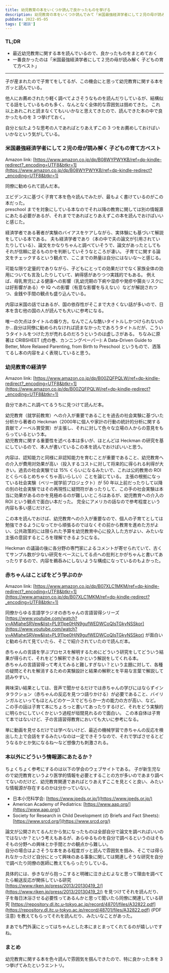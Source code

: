 ```yaml
---
title: 幼児教育の本をいくつか読んで良かったものを挙げる
description: 幼児教育の本をいくつか読んでみて「米国最強経済学者にして２児の母が読み解く 子どもの育て方ベスト」が特に良かったというブログ記事。
pubDate: 2022-05-05
tags: ['雑談']
---
```



### TL;DR
- 最近幼児教育に関する本を読んでいるので、良かったものをまとめておく
- 一番良かったのは「米国最強経済学者にして２児の母が読み解く 子どもの育て方ベスト」
---

子が産まれたので子育てをしてるが、この機会にと思って幼児教育に関する本をガッと読んでいる。

他人にお薦めされたり軽く調べてよさそうなものを読んだりしているが、結構似てる話をしているものも多く、なんとなく全体的な雰囲気は掴めてきた。
これ以上あれこれと読まなくてもいいかなと思えてきたので、読んできた本の中で良かったものを 3 つ挙げておく。

自分と似たような思考の人であればとりあえずこの 3 つをお薦めしておけばいいかなという気がしている。

### 米国最強経済学者にして２児の母が読み解く 子どもの育て方ベスト
Amazon link: [https://www.amazon.co.jp/dp/B08WYPWYKB/ref=dp-kindle-redirect?_encoding=UTF8&btkr=1](https://www.amazon.co.jp/dp/B08WYPWYKB/ref=dp-kindle-redirect?_encoding=UTF8&btkr=1)

同僚に勧められて読んだ本。

エビデンスに基づく子育て本を色々読んでみたが、最もよく書けているのがこの本だった。  
preschool までを対象にしている本なのでそれ以降の教育に関しては別の情報源にあたる必要があるが、それまでであればとりあえずこの本を読んでおけばいいと感じた。

経済学者である著者が実験のバイアスをケアしながら、実体験にも基づいて解説をしている本である。
夫も経済学者であり（本の中で夫の論文が引用されていたりしている）、論文をかなりちゃんと調べていそうで、論文があったとしてもそれが信頼に足るものかを判断していそうなところが凄い。
子育てに関する論文をチェックするという観点で、ここまでの熱量は自分にはないな〜と感じる。

可能な限り定量的でありながら、子どもにとっての効果だけでなく家族全体の効用についても言及したりしていて、納得感がありつつ実践的でもある。
例えば、母乳育児による健康への影響（乳幼児期の下痢や湿疹や発疹や腸炎リスクには好影響がある）や IQ への影響（有意な影響を与えない）などが解説されつつ、金銭や手間の観点も盛り込んでいる。

内容は米国の話ではあるが、国の依存性がそこまで大きくない話が多いので、日本を含む他の国の人が読んでも大いに参考になる。

唯一の欠点はタイトルの煽り方。なんでこんな酷いタイトルしかつけられないのか...自分は同僚に勧められなければ読まなかったであろうタイトルだが、こういうタイトルをつけた方が売れるのだろうというのは虚しさがある。
ちなみに原著は CRIBSHEET (虎の巻、カンニングペーパー): A Data-Driven Guide to Better, More Relaxed Parenting, from Birth to Preschool というもので、洒落てるし本の内容をよく表現していると思う。

### 幼児教育の経済学
Amazon link: [https://www.amazon.co.jp/dp/B00ZQFPQLW/ref=dp-kindle-redirect?_encoding=UTF8&btkr=1](https://www.amazon.co.jp/dp/B00ZQFPQLW/ref=dp-kindle-redirect?_encoding=UTF8&btkr=1)

自分であれこれ調べてるうちに見つけて読んだ本。

幼児教育（就学前教育）への介入が重要であることを過去の社会実験に基づいた分析から著者の Heckman（2000年に個人や家計の行動の統計的分析に関する貢献でノーベル賞受賞）が主張し、それに対して色々な立場の人からの意見をもらっているという本。  
幼児教育に関する重要性を述べる本は多いが、ほとんどは Heckman の研究を基にしているので、本人が書いているこの本を読んでおけばいいと思う。

内容は、認知能力と同様に非認知能力を育むことが重要であること、幼児教育への介入が費用対効果が高い（投入するコストに対して将来的に得られる利得が大きい。過去の社会実験では 15% くらいになるみたいで、これは公的教育の ROI とくらべるとめちゃくちゃ高いらしい）ことを論じている。
主張の根拠になっている社会実験（ペリー就学前プロジェクト）が 50 年以上前だったりして以降の別の社会実験ではその再現性に疑問符があったりして、この手の社会実験は本当に効果があるのかを見極めるのが難しいところはあるが、幼児教育への介入の ROI という観点で面白い本だった。
完全にアメリカの話なので参考程度という内容も多い感じだけど。

この本を読んでおけば、幼児教育への介入が重要なので、個人の子育てとしては勉強できるようになってから頑張るのではなくその前から教育を進めた方がよい、公共政策的には限られた予算を幼児教育中心に投入した方がよい、みたいな主張の意図するところを理解できるようになる。

Heckman の議論の後に各分野の専門家によるコメントが寄せられていて、古くてサンプル数が少ない研究をベースにしてる点への批判とかがちゃんと書いてあったりするので、内容を鵜呑みにしないような構成になっているのもよかった。

### 赤ちゃんはことばをどう学ぶのか
Amazon link: [https://www.amazon.co.jp/dp/B07XLC1MKM/ref=dp-kindle-redirect?_encoding=UTF8&btkr=1](https://www.amazon.co.jp/dp/B07XLC1MKM/ref=dp-kindle-redirect?_encoding=UTF8&btkr=1)

同僚からゆる言語学ラジオの赤ちゃんの言語習得シリーズ [https://www.youtube.com/watch?v=AMIaheSRVew&list=PL911pe0HjN9gufWEDWCoQIsTGkyNSSkor](https://www.youtube.com/watch?v=AMIaheSRVew&list=PL911pe0HjN9gufWEDWCoQIsTGkyNSSkor) が面白いと勧められて見ていたら、そこで紹介されていたので読んだ本。

赤ちゃんの言語を学ぶプロセスを解明するためにどういう研究をしてどういう結果が得られて、それをどう解釈できるかという解説をしてくれる本。  
赤ちゃんの言語習得って考えてみると難しすぎない？という主題に対して、各種の疑問とそれを解消するための実験設計と結果の解釈とを平易な言葉で解説して読みやすい。

興味深い結果としては、音声で聞かせるだけでは赤ちゃんの学びにはならずインタラクション（赤ちゃんの反応を見つつ語りかける）が必要であること、バイリンガルといってもほとんどのケースでどちらか一方の能力の方が高い、など。  
この手の話は子育て本にちょろっと書いてあったりするけど、それをどう実験的に明らかにしていくかという過程が垣間見れるので面白い。
この本自体は子育て本ではないけど、子の言語習得教育においても大いに参考になる。

単に動画を見せるだけでは学べないけど、最近の機械学習で赤ちゃんの反応を検出した上で会話をするみたいなのは一定できそうなので、それで学ばさせるとどうなるかとか気になるね〜など想像力も刺激される。

### 本以外にどういう情報源にあたるか？
ちょくちょく参考にするのは以下の学会のウェブサイトである。
子が新生児なので幼児教育というより医学的情報を必要とすることの方が多いのであまり調べてないのだけど、幼児教育関連であればとりあえずここを見とくと良い、みたいな情報源が存在するのかは分かっていない。

- 日本小児科学会: [https://www.jpeds.or.jp/](https://www.jpeds.or.jp/)
- American Academy of Pediatrics: [https://www.aap.org/](https://www.aap.org/)
- Society for Research in Child Development (の Briefs and Fact Sheets): [https://www.srcd.org/](https://www.srcd.org/)

論文が公開されてるんだから気になったものは全部自分で論文を調べればいいのではないか？という考えもあるが、あらゆるものを自分で調べるというのはそもそもの分野への興味とか手間とかの観点から難しい。  
自分の場合はよさそうな本をある程度ガッと読んで雰囲気を掴み、そこでは得られなかったけど自分にとって興味のある事象に関しては関連しそうな研究を自分で調べたり同僚の医師に教えてもらったりしている。

具体的には、歩きながら抱っこすると明確に泣き止むよなと思って理由を調べてたら輸送反応が関係している研究 [https://www.riken.jp/press/2013/20130419_2/](https://www.riken.jp/press/2013/20130419_2/) を見つけてそれを読んだり、子を毎日沐浴させる必要性ってあるんかと思って聞いたら同僚に関連している研究 [https://repository.dl.itc.u-tokyo.ac.jp/record/48701/files/A32822.pdf](https://repository.dl.itc.u-tokyo.ac.jp/record/48701/files/A32822.pdf) (PDF 注意) を教えてもらってそれを読んだり、みたいなことがあった。

まあでも門外漢にとってはちゃんとした本にまとまってくれてるのが嬉しいですね。

### まとめ
幼児教育に関する本を色々読んで雰囲気を掴んできたので、特に良かった本を 3 つ挙げてみたというエントリ。

